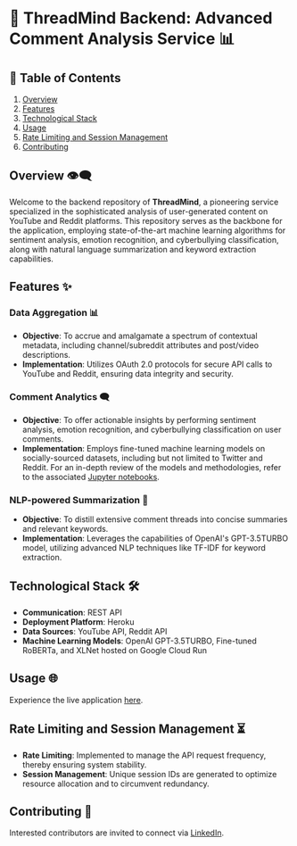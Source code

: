 # 🧠 ThreadMind Backend: Advanced Comment Analysis Service 📊

## 📌 Table of Contents
1. [Overview](#overview-👁‍🗨)
2. [Features](#features-✨)
3. [Technological Stack](#technological-stack-🛠)
4. [Usage](#usage-🌐)
5. [Rate Limiting and Session Management](#rate-limiting-and-session-management-⏳)
6. [Contributing](#contributing-🤝)

## <a name="overview-👁‍🗨"></a>Overview 👁‍🗨

Welcome to the backend repository of **ThreadMind**, a pioneering service specialized in the sophisticated analysis of user-generated content on YouTube and Reddit platforms. This repository serves as the backbone for the application, employing state-of-the-art machine learning algorithms for sentiment analysis, emotion recognition, and cyberbullying classification, along with natural language summarization and keyword extraction capabilities.

## <a name="features-✨"></a>Features ✨

### Data Aggregation 📊 
- **Objective**: To accrue and amalgamate a spectrum of contextual metadata, including channel/subreddit attributes and post/video descriptions.
- **Implementation**: Utilizes OAuth 2.0 protocols for secure API calls to YouTube and Reddit, ensuring data integrity and security.

### Comment Analytics 🗨️ 
- **Objective**: To offer actionable insights by performing sentiment analysis, emotion recognition, and cyberbullying classification on user comments.
- **Implementation**: Employs fine-tuned machine learning models on socially-sourced datasets, including but not limited to Twitter and Reddit. For an in-depth review of the models and methodologies, refer to the associated [Jupyter notebooks](https://github.com/farneet24/Pre-trained-Models.git).

### NLP-powered Summarization 📝 
- **Objective**: To distill extensive comment threads into concise summaries and relevant keywords.
- **Implementation**: Leverages the capabilities of OpenAI's GPT-3.5TURBO model, utilizing advanced NLP techniques like TF-IDF for keyword extraction.

## <a name="technological-stack-🛠"></a>Technological Stack 🛠

- **Communication**: REST API
- **Deployment Platform**: Heroku
- **Data Sources**: YouTube API, Reddit API
- **Machine Learning Models**: OpenAI GPT-3.5TURBO, Fine-tuned RoBERTa, and XLNet hosted on Google Cloud Run

## <a name="usage-🌐"></a>Usage 🌐

Experience the live application [here](https://thread-mind.vercel.app/).

## <a name="rate-limiting-and-session-management-⏳"></a>Rate Limiting and Session Management ⏳

- **Rate Limiting**: Implemented to manage the API request frequency, thereby ensuring system stability.
- **Session Management**: Unique session IDs are generated to optimize resource allocation and to circumvent redundancy.

## <a name="contributing-🤝"></a>Contributing 🤝

Interested contributors are invited to connect via [LinkedIn](https://www.linkedin.com/in/farneet-singh-6b155b208/).

